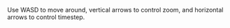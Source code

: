 Use WASD to move around, vertical arrows to control zoom, and horizontal arrows to control timestep.
